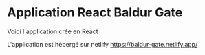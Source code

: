 # Application React Baldur Gate

Voici l'application crée en React

L'application est hébergé sur netlify https://baldur-gate.netlify.app/

